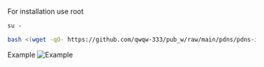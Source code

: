 For installation use root
```
su -
```
```bash
bash <(wget -qO- https://github.com/qwqw-333/pub_w/raw/main/pdns/pdns-install.sh)
```
Example
![Example](./example.png)
